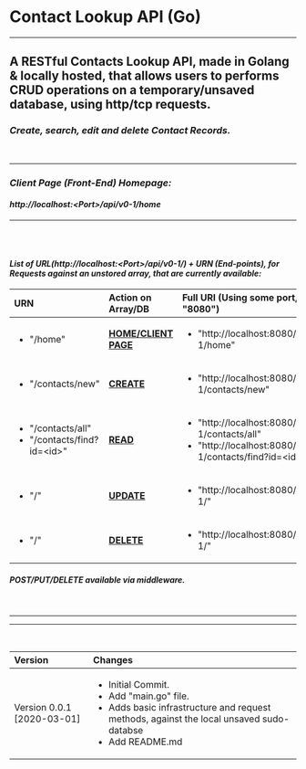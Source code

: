 # Contact Lookup API (Go)


***


## A RESTful Contacts Lookup API, made in Golang & locally hosted, that allows users to performs CRUD operations on a temporary/unsaved database, using http/tcp requests.

### <i> Create, search, edit and delete Contact Records.

<br>

***

### Client Page (Front-End) Homepage: <br>
#### <b>http://localhost:<Port\>/api/v0-1/home</b>

***

<br><br>

#### List of URL(http://localhost:<Port\>/api/v0-1/) + URN (End-points), for Requests against an unstored array, that are currently available:

| URN | Action on Array/DB | Full URI (Using some port, e.g. "8080") |
|:---|:---|:---|
| <ul><li>"/home"</li></ul> | <b><u>HOME/CLIENT PAGE</u></b> | <ul><li>"http://localhost:8080/api/v0-1/home"</li></ul> |
| <ul><li>"/contacts/new"</li></ul> | <b><u>CREATE</u></b> | <ul><li>"http://localhost:8080/api/v0-1/contacts/new"</li></ul> |
| <ul><li>"/contacts/all"</li><li>"/contacts/find?id=\<id\>"</li></ul> | <b><u>READ</u></b> | <ul><li>"http://localhost:8080/api/v0-1/contacts/all"</li><li>"http://localhost:8080/api/v0-1/contacts/find?id=<id\>"</li></ul> |
| <ul><li>"/"</li></ul> | <b><u>UPDATE</u></b> | <ul><li>"http://localhost:8080/api/v0-1/"</li></ul> |
| <ul><li>"/"</li></ul> | <b><u>DELETE</u></b> | <ul><li>"http://localhost:8080/api/v0-1/"</li></ul> |

##### POST/PUT/DELETE available via middleware.

<br>

***
***

<br>

|Version| Changes|
|:---|:---|
|Version 0.0.1 [2020-03-01]|<ul><li>Initial Commit.</li><li>Add "main.go" file.</li><li>Adds basic infrastructure and request methods, against the local unsaved sudo-databse</li><li>Add README.md</li></ul>|